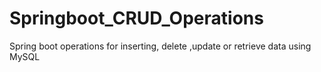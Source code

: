 # Springboot_CRUD_Operations
Spring boot operations for inserting, delete ,update or retrieve data using MySQL
